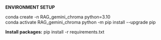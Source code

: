 **ENVIRONMENT SETUP**

conda create -n RAG_gemini_chroma python=3.10  
conda activate RAG_gemini_chroma
python -m pip install --upgrade pip

**__Install packages:__**
pip install -r requirements.txt

